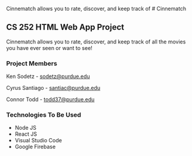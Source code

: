 Cinnematch allows you to rate, discover, and keep track of # Cinnematch
## CS 252 HTML Web App Project
Cinnematch allows you to rate, discover, and keep track of all the movies you have ever seen or want to see! 
### Project Members 
Ken Sodetz - sodetz@purdue.edu

Cyrus Santiago - santiac@purdue.edu

Connor Todd - todd37@purdue.edu
### Technologies To Be Used
* Node JS
* React JS
* Visual Studio Code
* Google Firebase



